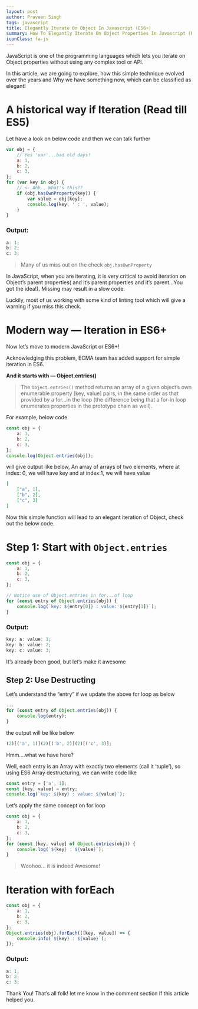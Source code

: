 ```yaml
---
layout: post
author: Praveen Singh
tags: javascript
title: Elegantly Iterate On Object In Javascript (ES6+)
summary: How To Elegantly Iterate On Object Properties In Javascript (ES6+)?
iconClass: fa-js
---
```


JavaScript is one of the programming languages which lets you iterate on Object properties without using any complex tool or API.

In this article, we are going to explore, how this simple technique evolved over the years and Why we have something now, which can be classified as elegant!

# A historical way if Iteration (Read till ES5)

Let have a look on below code and then we can talk further

```js
var obj = {
    // Yes 'var'...bad old days!
    a: 1,
    b: 2,
    c: 3,
};
for (var key in obj) {
    // <- Ahh...What's this??
    if (obj.hasOwnProperty(key)) {
        var value = obj[key];
        console.log(key, ' : ', value);
    }
}
```

### Output:

```js
a: 1;
b: 2;
c: 3;
```

> Many of us miss out on the check `obj.hasOwnProperty`

In JavaScript, when you are iterating, it is very critical to avoid iteration on Object’s parent properties( and it’s parent properties and it’s parent…You got the idea!). Missing may result in a slow code.

Luckily, most of us working with some kind of linting tool which will give a warning if you miss this check.

# Modern way — Iteration in ES6+

Now let’s move to modern JavaScript or ES6+!

Acknowledging this problem, ECMA team has added support for simple iteration in ES6.

**And it starts with — Object.entries()**

> The `Object.entries()` method returns an array of a given object’s own enumerable property [key, value] pairs, in the same order as that provided by a for…in the loop (the difference being that a for-in loop enumerates properties in the prototype chain as well).

For example, below code

```js
const obj = {
    a: 1,
    b: 2,
    c: 3,
};
console.log(Object.entries(obj));
```

will give output like below, An array of arrays of two elements, where at index: 0, we will have key and at index:1, we will have value

```json
[
    ["a", 1],
    ["b", 2],
    ["c", 3]
]
```

Now this simple function will lead to an elegant iteration of Object, check out the below code.

# Step 1: Start with `Object.entries`

```js
const obj = {
    a: 1,
    b: 2,
    c: 3,
};

// Notice use of Object.entries in for...of loop
for (const entry of Object.entries(obj)) {
    console.log(`key: ${entry[0]} : value: ${entry[1]}`);
}
```

### Output:

```js
key: a: value: 1;
key: b: value: 2;
key: c: value: 3;
```

It’s already been good, but let’s make it awesome

## Step 2: Use Destructing

Let’s understand the “entry” if we update the above for loop as below

```js
...
for (const entry of Object.entries(obj)) {
    console.log(entry);
}

```

the output will be like below

```js
(2)[('a', 1)](2)[('b', 2)](2)[('c', 3)];
```

Hmm….what we have here?

Well, each entry is an Array with exactly two elements (call it ‘tuple’), so using ES6 Array destructuring, we can write code like

```js
const entry = ['a', 1];
const [key, value] = entry;
console.log(`key: ${key} : value: ${value}`);
```

Let’s apply the same concept on for loop

```js
const obj = {
    a: 1,
    b: 2,
    c: 3,
};
for (const [key, value] of Object.entries(obj)) {
    console.log(`${key} : ${value}`);
}
```

> Woohoo… it is indeed Awesome!

# Iteration with forEach

```js
const obj = {
    a: 1,
    b: 2,
    c: 3,
};
Object.entries(obj).forEach(([key, value]) => {
    console.info(`${key} : ${value}`);
});
```

### Output:

```js
a: 1;
b: 2;
c: 3;
```

Thank You!
That’s all folk! let me know in the comment section if this article helped you.
